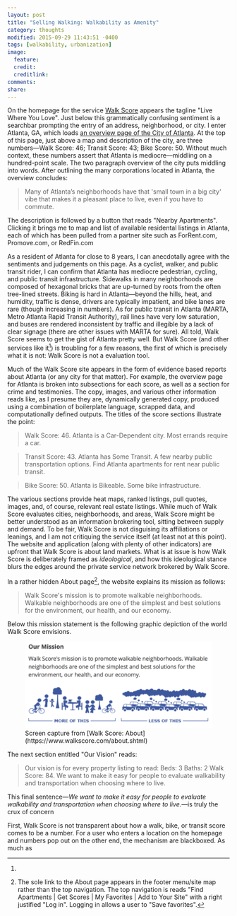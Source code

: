 ```yaml
---
layout: post
title: "Selling Walking: Walkability as Amenity"
category: thoughts
modified: 2015-09-29 11:43:51 -0400
tags: [walkability, urbanization]
image:
  feature: 
  credit: 
  creditlink: 
comments: 
share: 
---
```

On the homepage for the service [Walk Score](https://www.walkscore.com/) appears the tagline "Live Where You Love". Just below this grammatically confusing sentiment is a searchbar prompting the entry of an address, neighborhood, or city. I enter Atlanta, GA, which loads [an overview page of the City of Atlanta](https://www.walkscore.com/GA/Atlanta). At the top of this page, just above a map and description of the city, are three numbers&mdash;Walk Score: 46; Transit Score: 43; Bike Score: 50.  Without much context, these numbers assert that Atlanta is mediocre&mdash;middling on a hundred-point scale. The two paragraph overview of the city puts middling into words. After outlining the many corporations located in Atlanta, the overview concludes:
>Many of Atlanta’s neighborhoods have that 'small town in a big city' vibe that makes it a pleasant place to live, even if you have to commute. 

The description is followed by a button that reads "Nearby Apartments". Clicking it brings me to map and list of available residental listings in Atlanta, each of which has been pulled from a partner site such as ForRent.com, Promove.com, or RedFin.com

As a resident of Atlanta for close to 8 years, I can anecdotally agree with the sentiments and judgements on this page. As a cyclist, walker, and public transit rider, I can confirm that Atlanta has mediocre pedestrian, cycling, and public transit infrastructure. Sidewalks in many neighborhoods are composed of hexagonal bricks that are up-turned by roots from the often tree-lined streets. Biking is hard in Atlanta&mdash;beyond the hills, heat, and humidity, traffic is dense, drivers are typically impatient, and bike lanes are rare (though increasing in numbers). As for public transit in Atlanta (MARTA, Metro Atlanta Rapid Transit Authority), rail lines have very low saturation, and buses are rendered inconsistent by traffic and illegible by a lack of clear signage (there are other issues with MARTA for sure). All told, Walk Score seems to get the gist of Atlanta pretty well. But Walk Score (and other services like it[^1]) is troubling for a few reasons, the first of which is precisely what it is not: Walk Score is not a evaluation tool.

Much of the Walk Score site appears in the form of evidence based reports about Atlanta (or any city for that matter). For example, the overview page for Atlanta is broken into subsections for each score, as well as a section for crime and testimonies. The copy, images, and various other information reads like, as I presume they are, dynamically generated copy, produced using a combination of boilerplate language, scrapped data, and computationally defined outputs. The titles of the score sections illustrate the point:

>Walk Score: 46. Atlanta is a Car-Dependent city. Most errands require a car.

>Transit Score: 43. Atlanta has Some Transit. A few nearby public transportation options. Find Atlanta apartments for rent near public transit.

>Bike Score: 50. Atlanta is Bikeable. Some bike infrastructure.

The various sections provide heat maps, ranked listings, pull quotes, images, and, of course, relevant real estate listings. While much of Walk Score evaluates cities, neighborhoods, and areas, Walk Score might be better understood as an information brokering tool, sitting between supply and demand. To be fair, Walk Score is not disguising its affiliations or leanings, and I am not critiquing the service itself (at least not at this point). The website and application (along with plenty of other indicators) are upfront that Walk Score is about land markets. What is at issue is how Walk Score is deliberately framed as *ideological*, and how this ideological stance blurs the edges around the private service network brokered by Walk Score.

In a rather hidden About page[^$], the website explains its mission as follows:
>Walk Score's mission is to promote walkable neighborhoods. Walkable neighborhoods are one of the simplest and best solutions for the environment, our health, and our economy.

Below this mission statement is the following graphic depiction of the world Walk Score envisions.
<figure>
    <img src="/images/selling-walking/walkscore-mission.png">
    <figcaption>Screen capture from [Walk Score: About](https://www.walkscore.com/about.shtml)</figcaption>
</figure>

The next section entitled "Our Vision" reads:
>Our vision is for every property listing to read: Beds: 3 Baths: 2 Walk Score: 84. We want to make it easy for people to evaluate walkability and transportation when choosing where to live.

This final sentence&mdash;*We want to make it easy for people to evaluate walkability and transportation when choosing where to live.*&mdash;is truly the crux of concern

First, Walk Score is not transparent about how a walk, bike, or transit score comes to be a number. For a user who enters a location on the homepage and numbers pop out on the other end, the mechanism are blackboxed. As much as 



[^1]:
[^$]: The sole link to the About page appears in the footer menu/site map rather than the top navigation. The top navigation is reads "Find Apartments | Get Scores | My Favorites | Add to Your Site" with a right justified "Log in". Logging in allows a user to "Save favorites".